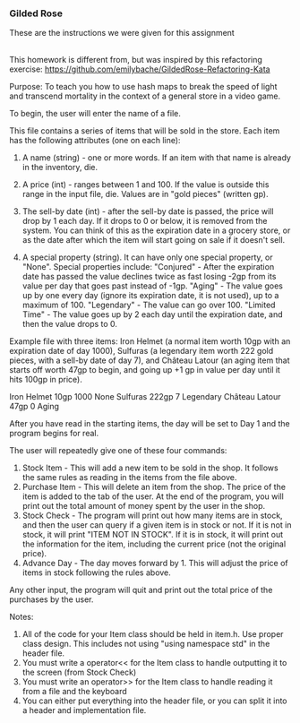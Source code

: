 ### Gilded Rose
These are the instructions we were given for this assignment
<br><br>

This homework is different from, but was inspired by this refactoring exercise:
https://github.com/emilybache/GildedRose-Refactoring-Kata

Purpose: To teach you how to use hash maps to break the speed of light and
transcend mortality in the context of a general store in a video game.

To begin, the user will enter the name of a file.

This file contains a series of items that will be sold in the store.
Each item has the following attributes (one on each line):

1) A name (string) - one or more words. If an item with that name is already
in the inventory, die.

2) A price (int) - ranges between 1 and 100. If the value is outside this
range in the input file, die. Values are in "gold pieces" (written gp).

3) The sell-by date (int) - after the sell-by date is passed, the price
will drop by 1 each day. If it drops to 0 or below, it is removed from the
system. You can think of this as the expiration date in a grocery store, or as
the date after which the item will start going on sale if it doesn't sell.

4) A special property (string). It can have only one special
property, or "None". Special properties include:
"Conjured" - After the expiration date has passed the value declines twice as
fast losing -2gp from its value per day that goes past instead of -1gp.
"Aging" - The value goes up by one every day (ignore its expiration date, it is
not used), up to a maximum of 100.
"Legendary" - The value can go over 100.
"Limited Time" - The value goes up by 2 each day until the expiration date,
and then the value drops to 0.

Example file with three items: Iron Helmet (a normal item worth 10gp with an expiration
date of day 1000), Sulfuras (a legendary item worth 222 gold pieces, with a
sell-by date of day 7), and Château Latour (an aging item that starts off worth 47gp to
begin, and going up +1 gp in value per day until it hits 100gp in price).

Iron Helmet
10gp
1000
None
Sulfuras
222gp
7
Legendary
Château Latour
47gp
0
Aging

After you have read in the starting items, the day will be set to Day 1 and
the program begins for real.

The user will repeatedly give one of these four commands:
1) Stock Item - This will add a new item to be sold in the shop. It follows
the same rules as reading in the items from the file above.
2) Purchase Item - This will delete an item from the shop. The price of the
item is added to the tab of the user. At the end of the program, you will
print out the total amount of money spent by the user in the shop.
3) Stock Check - The program will print out how many items are in stock, and
then the user can query if a given item is in stock or not. If it is not in
stock, it will print "ITEM NOT IN STOCK". If it is in stock, it will print out
the information for the item, including the current price (not the original
price).
4) Advance Day - The day moves forward by 1. This will adjust the price of
items in stock following the rules above.

Any other input, the program will quit and print out the total price of the
purchases by the user.

Notes:
1. All of the code for your Item class should be held in item.h. Use proper class
design. This includes not using "using namespace std" in the header file.
2. You must write a operator<< for the Item class to handle outputting it to the screen (from Stock Check)
3. You must write an operator>> for the Item class to handle reading it from a
file and the keyboard
4. You can either put everything into the header file, or you can split it
into a header and implementation file.
